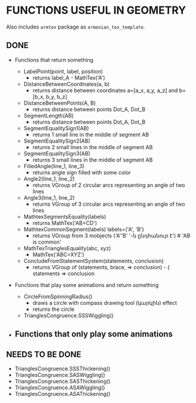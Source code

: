 # FUNCTIONS USEFUL IN GEOMETRY
Also includes `armtex` package as `armenian_tex_template`.

## DONE

- Functions that return something
    - LabelPoint(point, label, position)
        - returns label_A - MathTex('A')
    - DistanceBetweenCoordinates(a, b)
        - returns distance between coordinates a=[a_x, a_y, a_z] and b=[b_x, b_y, b_z]
    - DistanceBetweenPoints(A, B)
        - returns distance between points Dot_A, Dot_B
    - SegmentLength(AB)
        - returns distance between points Dot_A, Dot_B
    - SegmentEqualitySign1(AB)
        - returns 1 small line in the middle of segment AB
    - SegmentEqualitySign2(AB)
        - returns 2 small lines in the middle of segment AB
    - SegmentEqualitySign3(AB)
        - returns 3 small lines in the middle of segment AB
    - FilledAngle(line_1, line_3)
        - returns angle sign filled with some color
    - Angle2(line_1, line_2)
        - returns VGroup of 2 circular arcs representing an angle of two lines
    - Angle3(line_1, line_2)
        - returns VGroup of 3 circular arcs representing an angle of two lines
    - MathtexSegmentsEquality(labels)
        - returns MathTex('AB=CD')
    - MathtexCommonSegment(labels) labels=('A', 'B')
        - returns VGroup from 3 mobjects ('A''B' '-ն ընդհանուր է') # 'AB is common'
    - MathTexTrianglesEquality(abc, xyz)
        - MathTex('ABC=XYZ')
    - ConcludeFromStatementSystem(statements, conclusion)
        - returns VGroup of (statements, brace, => conclusion) - { statements => conclusion



- Functions that play some animations and return something
    - CircleFromSpinningRadius()
        - draws a circle with compass drawing tool (կարկին) effect
        - returns the circle
    - TrianglesCongruence.SSSWiggling()


- Functions that only play some animations
    - 


## NEEDS TO BE DONE

- TrianglesCongruence.SSSThickening()
- TrianglesCongruence.SASWiggling()
- TrianglesCongruence.SASThickening()
- TrianglesCongruence.ASAWiggling()
- TrianglesCongruence.ASAThickening()
